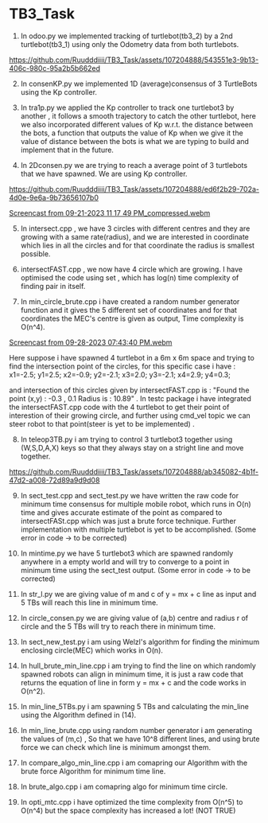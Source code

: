 # TB3_Task

1) In odoo.py we implemented tracking of turtlebot(tb3_2) by a 2nd turtlebot(tb3_1) using only the Odometry data from both turtlebots. 
   

https://github.com/Ruudddiiii/TB3_Task/assets/107204888/543551e3-9b13-406c-980c-95a2b5b662ed


2) In consenKP.py we implemented 1D (average)consensus of 3 TurtleBots using the Kp controller.

3) In tra1p.py we applied the Kp controller to track one turtlebot3 by another , it follows a smooth trajectory to catch the other turtlebot, here we also incorporated different values of Kp w.r.t. the distance between the bots, a function that outputs the value of Kp when we give it the value of distance between the bots is what we are typing to build and implement that in the future.

4) In 2Dconsen.py we are trying to reach a average point of 3 turtlebots that we have spawned. We are using Kp controller.

https://github.com/Ruudddiiii/TB3_Task/assets/107204888/ed6f2b29-702a-4d0e-9e6a-9b73656107b0

[Screencast from 09-21-2023 11 17 49 PM_compressed.webm](https://github.com/Ruudddiiii/TB3_Task/assets/107204888/8e42fa09-6e73-4f82-bd05-e84b04fe936c)



5) In intersect.cpp , we have 3 circles with different centres and they are growing with a same rate(radius), and we are interested in coordinate which lies in all the circles and for that coordinate the radius is smallest possible.

6) intersectFAST.cpp , we now have 4 circle which are growing. I have optimised the code using set , which has log(n) time complexity of finding pair in itself.

7) In min_circle_brute.cpp i have created a random number generator function and it gives the 5 different set of coordinates and for that coordinates the MEC's centre is given as output, Time complexity is O(n^4).

[Screencast from 09-28-2023 07:43:40 PM.webm](https://github.com/Ruudddiiii/TB3_Task/assets/107204888/dc37f253-b985-4658-a635-9c8a4a01bbd7)

Here suppose i have spawned 4 turtlebot in a 6m x 6m space and trying to find the intersection point of the circles, for this specific case i have : 
x1=-2.5;  y1=2.5; x2=-0.9; y2=-2.1; x3=2.0; y3=-2.1; x4=2.9; y4=0.3;

and intersection of this circles given by intersectFAST.cpp is : 
"Found the point (x,y) : -0.3 , 0.1
Radius is : 10.89" . 
In testc package i have integrated the intersectFAST.cpp code with the 4 turtlebot to get their point of interestion of their growing circle, and further using cmd_vel topic we can steer robot to that point(steer is yet to be implemented) .

8) In teleop3TB.py i am trying to control 3 turtlebot3 together using (W,S,D,A,X) keys so that they always stay on a stright line and move together.


https://github.com/Ruudddiiii/TB3_Task/assets/107204888/ab345082-4b1f-47d2-a008-72d89a9d9d08

9) In sect_test.cpp and sect_test.py we have written the raw code for minimum time consensus for multiple mobile robot, which runs in O(n) time and gives accurate estimate of the point as compared to intersectFASt.cpp which was just a brute force technique. Further implementation with multiple turtlebot is yet to be accomplished. (Some error in code -> to be corrected)

10) In mintime.py we have 5 turtlebot3 which are spawned randomly anywhere in a empty world and will try to converge to a point in minimum time using the sect_test output. (Some error in code -> to be corrected)
    
11) In str_l.py we are giving value of m and c of y = mx + c line as input and 5 TBs will reach this line in minimum time.

12) In circle_consen.py we are giving value of (a,b) centre and radius r of circle and the 5 TBs will try to reach there in minimum time.

13) In sect_new_test.py i am using Welzl's algorithm for finding the minimum enclosing circle(MEC) which works in O(n).

14) In hull_brute_min_line.cpp i am trying to find the line on which randomly spawned robots can align in minimum time, it is just a raw code that returns the equation of line in form y = mx + c and the code works in O(n^2).

15) In min_line_5TBs.py i am spawning 5 TBs and calculating the min_line using the Algorithm defined in (14).

16) In min_line_brute.cpp using random number generator i am generating the values of (m,c) , So that we have 10^8 different lines, and using brute force we can check which line is minimum amongst them.

17) In compare_algo_min_line.cpp i am comapring our Algorithm with the brute force Algorithm for minimum time line.

18) In brute_algo.cpp i am comapring algo for minimum time circle.

19) In opti_mtc.cpp i have optimized the time complexity from O(n^5) to O(n^4) but the space complexity has increased a lot! (NOT TRUE)


